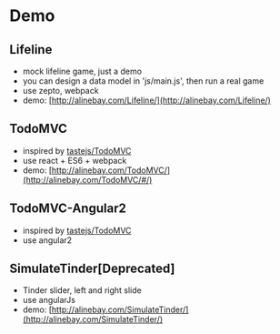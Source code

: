 # Demo


## Lifeline

   - mock lifeline game, just a demo
   - you can design a data model in 'js/main.js', then run a real game
   - use zepto, webpack
   - demo: [http://alinebay.com/Lifeline/](http://alinebay.com/Lifeline/)

## TodoMVC

   - inspired by [tastejs/TodoMVC](http://todomvc.com/examples/react/#/)
   - use react + ES6 + webpack
   - demo: [http://alinebay.com/TodoMVC/](http://alinebay.com/TodoMVC/#/)

## TodoMVC-Angular2

   - inspired by [tastejs/TodoMVC](http://todomvc.com/examples/react/#/)
   - use angular2

## SimulateTinder[Deprecated]
   
   - Tinder slider, left and right slide
   - use angularJs
   - demo: [http://alinebay.com/SimulateTinder/](http://alinebay.com/SimulateTinder/)
